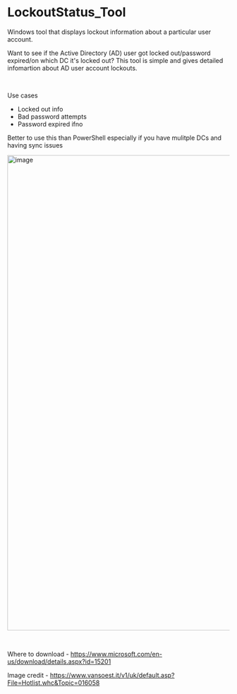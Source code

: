 # LockoutStatus_Tool
Windows tool that displays lockout information about a particular user account.


Want to see if the Active Directory (AD) user got locked out/password expired/on which DC it's locked out? 
This tool is simple and gives detailed infomartion about AD user account lockouts.


&nbsp;

Use cases 
- Locked out info
- Bad password attempts
- Password expired ifno

  
Better to use this than PowerShell especially if you have mulitple DCs and having sync issues

<img width="1077" alt="image" src="https://github.com/LunaReX-bit/LockoutStatus_Tool/assets/66855700/7794053c-c222-4919-ad6b-02ed6550c495">




&nbsp;


Where to download - https://www.microsoft.com/en-us/download/details.aspx?id=15201

Image credit - https://www.vansoest.it/v1/uk/default.asp?File=Hotlist.whc&Topic=016058
